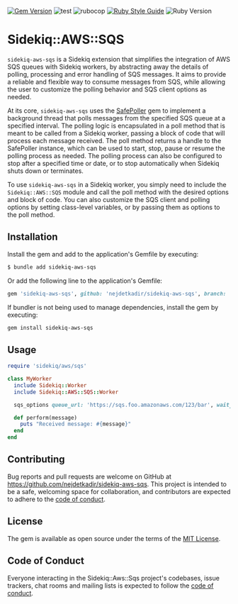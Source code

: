 [![Gem Version](https://badge.fury.io/rb/sidekiq-aws-sqs.svg)](https://badge.fury.io/rb/sidekiq-aws-sqs)
![test](https://github.com/nejdetkadir/sidekiq-aws-sqs/actions/workflows/test.yml/badge.svg?branch=main)
![rubocop](https://github.com/nejdetkadir/sidekiq-aws-sqs/actions/workflows/rubocop.yml/badge.svg?branch=main)
[![Ruby Style Guide](https://img.shields.io/badge/code_style-rubocop-brightgreen.svg)](https://github.com/rubocop/rubocop)
![Ruby Version](https://img.shields.io/badge/ruby_version->=_2.7.0-blue.svg)

# Sidekiq::AWS::SQS

`sidekiq-aws-sqs` is a Sidekiq extension that simplifies the integration of AWS SQS queues with Sidekiq workers, by abstracting away the details of polling, processing and error handling of SQS messages. It aims to provide a reliable and flexible way to consume messages from SQS, while allowing the user to customize the polling behavior and SQS client options as needed.

At its core, `sidekiq-aws-sqs` uses the [SafePoller](https://github.com/nejdetkadir/safe_poller) gem to implement a background thread that polls messages from the specified SQS queue at a specified interval. The polling logic is encapsulated in a poll method that is meant to be called from a Sidekiq worker, passing a block of code that will process each message received. The poll method returns a handle to the SafePoller instance, which can be used to start, stop, pause or resume the polling process as needed. The polling process can also be configured to stop after a specified time or date, or to stop automatically when Sidekiq shuts down or terminates.

To use `sidekiq-aws-sqs` in a Sidekiq worker, you simply need to include the `Sidekiq::AWS::SQS` module and call the poll method with the desired options and block of code. You can also customize the SQS client and polling options by setting class-level variables, or by passing them as options to the poll method.

## Installation

Install the gem and add to the application's Gemfile by executing:
```bash
$ bundle add sidekiq-aws-sqs
```

Or add the following line to the application's Gemfile:
```ruby
gem 'sidekiq-aws-sqs', github: 'nejdetkadir/sidekiq-aws-sqs', branch: 'main'
```

If bundler is not being used to manage dependencies, install the gem by executing:
```bash
gem install sidekiq-aws-sqs
```


## Usage

```ruby
require 'sidekiq/aws/sqs'

class MyWorker
  include Sidekiq::Worker
  include Sidekiq::AWS::SQS::Worker

  sqs_options queue_url: 'https://sqs.foo.amazonaws.com/123/bar', wait_time_seconds: 20, destroy_on_received: true

  def perform(message)
    puts "Received message: #{message}"
  end
end
```

## Contributing

Bug reports and pull requests are welcome on GitHub at https://github.com/nejdetkadir/sidekiq-aws-sqs. This project is intended to be a safe, welcoming space for collaboration, and contributors are expected to adhere to the [code of conduct](https://github.com/nejdetkadir/sidekiq-aws-sqs/blob/main/CODE_OF_CONDUCT.md).

## License

The gem is available as open source under the terms of the [MIT License](LICENSE).

## Code of Conduct

Everyone interacting in the Sidekiq::Aws::Sqs project's codebases, issue trackers, chat rooms and mailing lists is expected to follow the [code of conduct](https://github.com/nejdetkadir/sidekiq-aws-sqs/blob/main/CODE_OF_CONDUCT.md).
